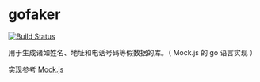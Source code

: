 # gofaker
[![Build Status](https://travis-ci.org/threeq/gofaker.svg?branch=master)](https://travis-ci.org/threeq/gofaker)


用于生成诸如姓名、地址和电话号码等假数据的库。（ Mock.js 的 go 语言实现 ）

实现参考 [Mock.js](https://github.com/nuysoft/Mock)

